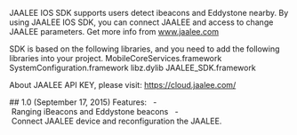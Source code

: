 JAALEE IOS SDK supports users detect ibeacons and Eddystone nearby. By using JAALEE IOS SDK, you can connect JAALEE and access to change JAALEE parameters. Get more info from www.jaalee.comSDK is based on the following libraries, and you need to add the following libraries into your project.MobileCoreServices.frameworkSystemConfiguration.frameworklibz.dylibJAALEE_SDK.framework

About JAALEE API KEY, please visit: https://cloud.jaalee.com/## 1.0 (September 17, 2015)Features:  - Ranging iBeacons and Eddystone beacons  - Connect JAALEE device and reconfiguration the JAALEE. 